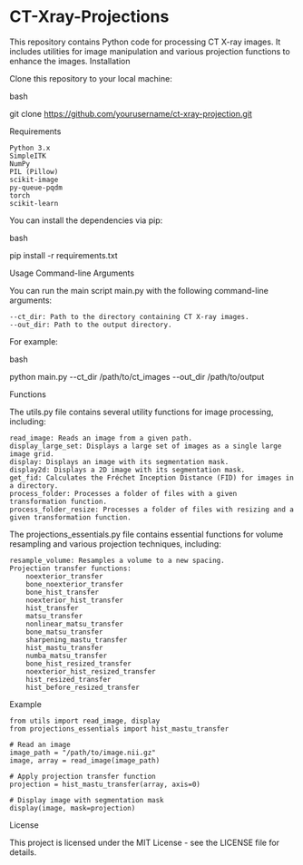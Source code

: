 # CT-Xray-Projections

This repository contains Python code for processing CT X-ray images. It includes utilities for image manipulation and various projection functions to enhance the images.
Installation

Clone this repository to your local machine:

bash

git clone https://github.com/yourusername/ct-xray-projection.git

Requirements

    Python 3.x
    SimpleITK
    NumPy
    PIL (Pillow)
    scikit-image
    py-queue-pqdm
    torch
    scikit-learn

You can install the dependencies via pip:

bash

pip install -r requirements.txt

Usage
Command-line Arguments

You can run the main script main.py with the following command-line arguments:

    --ct_dir: Path to the directory containing CT X-ray images.
    --out_dir: Path to the output directory.

For example:

bash

python main.py --ct_dir /path/to/ct_images --out_dir /path/to/output

Functions

The utils.py file contains several utility functions for image processing, including:

    read_image: Reads an image from a given path.
    display_large_set: Displays a large set of images as a single large image grid.
    display: Displays an image with its segmentation mask.
    display2d: Displays a 2D image with its segmentation mask.
    get_fid: Calculates the Fréchet Inception Distance (FID) for images in a directory.
    process_folder: Processes a folder of files with a given transformation function.
    process_folder_resize: Processes a folder of files with resizing and a given transformation function.

The projections_essentials.py file contains essential functions for volume resampling and various projection techniques, including:

    resample_volume: Resamples a volume to a new spacing.
    Projection transfer functions:
        noexterior_transfer
        bone_noexterior_transfer
        bone_hist_transfer
        noexterior_hist_transfer
        hist_transfer
        matsu_transfer
        nonlinear_matsu_transfer
        bone_matsu_transfer
        sharpening_mastu_transfer
        hist_mastu_transfer
        numba_matsu_transfer
        bone_hist_resized_transfer
        noexterior_hist_resized_transfer
        hist_resized_transfer
        hist_before_resized_transfer

Example
    
    from utils import read_image, display
    from projections_essentials import hist_mastu_transfer
    
    # Read an image
    image_path = "/path/to/image.nii.gz"
    image, array = read_image(image_path)
    
    # Apply projection transfer function
    projection = hist_mastu_transfer(array, axis=0)
    
    # Display image with segmentation mask
    display(image, mask=projection)

License

This project is licensed under the MIT License - see the LICENSE file for details.
